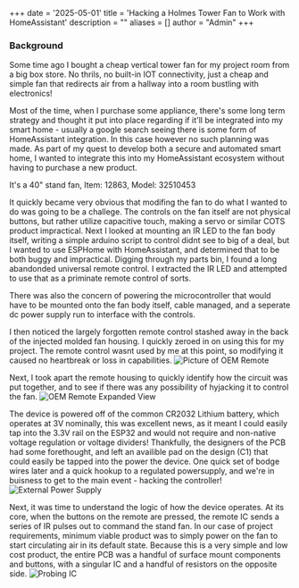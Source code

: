 +++
date = '2025-05-01'
title = 'Hacking a Holmes Tower Fan to Work with HomeAssistant'
description = ""
aliases = []
author = "Admin"
+++
### Background
Some time ago I bought a cheap vertical tower fan for my project room from a big box store. No thrils, no built-in IOT connectivity, just a cheap and simple fan that redirects air from a hallway into a room bustling with electronics! 

Most of the time, when I purchase some appliance, there's some long term strategy and thought it put into place regarding if it'll be integrated into my smart home - usually a google search seeing there is some form of HomeAssistant integration. In this case however no such planning was made.
As part of my quest to develop both a secure and automated smart home, I wanted to integrate this into my HomeAssistant ecosystem without having to purchase a new product. 

It's a 40" stand fan, Item: 12863, Model: 32510453

It quickly became very obvious that modifing the fan to do what I wanted to do was going to be a challege. The controls on the fan itself are not physical buttons, but rather utilize capacitive touch, making a servo or similar COTS product impractical.
Next I looked at mounting an IR LED to the fan body itself, writing a simple arduino script to control didnt see to big of a deal, but I wanted to use ESPHome with HomeAssistant, and determined that to be both buggy and impractical. Digging through my parts bin, I found a long abandonded universal remote control. I extracted the IR LED and attempted to use that as a priminate remote control of sorts.

There was also the concern of powering the microcontroller that would have to be mounted onto the fan body itself, cable managed, and a seperate dc power supply run to interface with the controls. 

I then noticed the largely forgotten remote control stashed away in the back of the injected molded fan housing. I quickly zeroed in on using this for my project. The remote control wasnt used by me at this point, so modifying it caused no heartbreak or loss in capabilities.
![Picture of OEM Remote](https://i.imgur.com/Y1FlCxr.jpeg)

Next, I took apart the remote housing to quickly identify how the circuit was put together, and to see if there was any possibility of hyjacking it to control the fan.
![OEM Remote Expanded View](https://i.imgur.com/zH0sJvq.jpeg)

The device is powered off of the common CR2032 Lithium battery, which operates at 3V nominally, this was excellent news, as it meant I could easily tap into the 3.3V rail on the ESP32 and would not require and non-native voltage regulation or voltage dividers! Thankfully, the designers of the PCB had some forethought, and left an availible pad on the design (C1) that could easily be tapped into the power the device. One quick set of bodge wires later and a quick hookup to a regulated powersupply, and we're in buisness to get to the main event - hacking the controller!
![External Power Supply](https://i.imgur.com/hfkfBWK.jpeg)


Next, it was time to understand the logic of how the device operates. At its core, when the buttons on the remote are pressed, the remote IC sends a series of IR pulses out to command the stand fan. In our case of project requirements, minimum viable product was to simply power on the fan to start circulating air in its default state. Because this is a very simple and low cost product, the entire PCB was a handful of surface mount components and buttons, with a singular IC and a handful of resistors on the opposite side.
![Probing IC](https://i.imgur.com/ZkkZcR9.jpeg)


